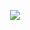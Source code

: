 <p align="center">
  <img src="https://raw.githubusercontent.com/sucena29/sucena29/main/assets/banner.png">
</p>
